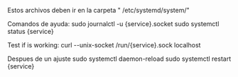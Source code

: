 Estos archivos deben ir en la carpeta " /etc/systemd/system/"


Comandos de ayuda:
sudo journalctl -u {service}.socket
sudo systemctl status {service}


Test if is working:
curl --unix-socket /run/{service}.sock localhost


Despues de un ajuste
sudo systemctl daemon-reload
sudo systemctl restart {service}







